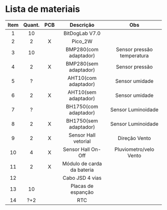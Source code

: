 # Lista de materiais


| Item | Quant. | PCB | Descrição | Obs |
|:-:|:-: |:-:|:-:|:-:|
|  1 | 10 |   |BitDogLab V7.0 |                    |
|  2 |  2 | X | Pico_2W |                    |
|  3 | 10 |   |BMP280(com adaptador) | Sensor pressão temperatura |
|  4 |  2 | X |BMP280(sem adaptador) | Sensor pressão |
|  5 |  ? |   |AHT10(com adaptador)  | Sensor umidade |
|  6 |  2 | X |AHT10(sem adaptador)  | Sensor umidade |
|  7 |  ? |   |BH1750(com adaptador) | Sensor Luminoidade |
|  8 |  2 | X |BH1750(sem adaptador) | Sensor Luminoidade |
|  9 |  2 | X |Sensor Hall vetorial  | Direção Vento |
| 10 |  4 | X |Sensor Hall On-Off    | Pluviometro/velo Vento |
| 11 |  2 | X |Módulo de carda da bateria | |
| 12 |     | | Cabo JSD 4 vias | |
| 13 | 10  | | Placas de espanção | |
| 14 | ?+2 | | RTC |